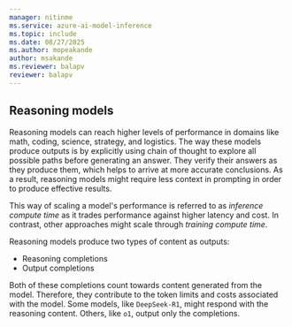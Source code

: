 ```yaml
---
manager: nitinme
ms.service: azure-ai-model-inference
ms.topic: include
ms.date: 08/27/2025
ms.author: mopeakande
author: msakande
ms.reviewer: balapv
reviewer: balapv
---
```


## Reasoning models

Reasoning models can reach higher levels of performance in domains like math, coding, science, strategy, and logistics. The way these models produce outputs is by explicitly using chain of thought to explore all possible paths before generating an answer. They verify their answers as they produce them, which helps to arrive at more accurate conclusions. As a result, reasoning models might require less context in prompting in order to produce effective results. 

This way of scaling a model's performance is referred to as *inference compute time* as it trades performance against higher latency and cost. In contrast, other approaches might scale through *training compute time*. 

Reasoning models produce two types of content as outputs:

* Reasoning completions
* Output completions

Both of these completions count towards content generated from the model. Therefore, they contribute to the token limits and costs associated with the model. Some models, like `DeepSeek-R1`, might respond with the reasoning content. Others, like `o1`, output only the completions.